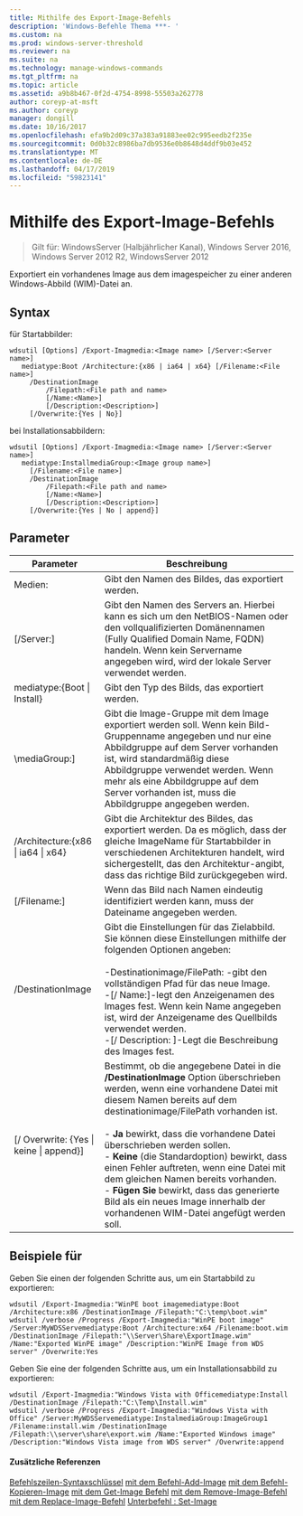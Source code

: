 ```yaml
---
title: Mithilfe des Export-Image-Befehls
description: 'Windows-Befehle Thema ***- '
ms.custom: na
ms.prod: windows-server-threshold
ms.reviewer: na
ms.suite: na
ms.technology: manage-windows-commands
ms.tgt_pltfrm: na
ms.topic: article
ms.assetid: a9b8b467-0f2d-4754-8998-55503a262778
author: coreyp-at-msft
ms.author: coreyp
manager: dongill
ms.date: 10/16/2017
ms.openlocfilehash: efa9b2d09c37a383a91883ee02c995eedb2f235e
ms.sourcegitcommit: 0d0b32c8986ba7db9536e0b8648d4ddf9b03e452
ms.translationtype: MT
ms.contentlocale: de-DE
ms.lasthandoff: 04/17/2019
ms.locfileid: "59823141"
---
```

# <a name="using-the-export-image-command"></a>Mithilfe des Export-Image-Befehls

>Gilt für: WindowsServer (Halbjährlicher Kanal), Windows Server 2016, Windows Server 2012 R2, WindowsServer 2012

Exportiert ein vorhandenes Image aus dem imagespeicher zu einer anderen Windows-Abbild (WIM)-Datei an.
## <a name="syntax"></a>Syntax
für Startabbilder:
```
wdsutil [Options] /Export-Imagmedia:<Image name> [/Server:<Server name>]
   mediatype:Boot /Architecture:{x86 | ia64 | x64} [/Filename:<File name>]
     /DestinationImage
         /Filepath:<File path and name>
         [/Name:<Name>]
         [/Description:<Description>]
     [/Overwrite:{Yes | No}]
```
bei Installationsabbildern:
```
wdsutil [Options] /Export-Imagmedia:<Image name> [/Server:<Server name>]
   mediatype:InstallmediaGroup:<Image group name>]
     [/Filename:<File name>]
     /DestinationImage
         /Filepath:<File path and name>
         [/Name:<Name>]
         [/Description:<Description>]
     [/Overwrite:{Yes | No | append}]
```
## <a name="parameters"></a>Parameter
|Parameter|Beschreibung|
|-------|--------|
Medien:<Image name>|Gibt den Namen des Bildes, das exportiert werden.|
|[/Server:<Server name>]|Gibt den Namen des Servers an. Hierbei kann es sich um den NetBIOS-Namen oder den vollqualifizierten Domänennamen (Fully Qualified Domain Name, FQDN) handeln. Wenn kein Servername angegeben wird, wird der lokale Server verwendet werden.|
mediatype:{Boot &#124; Install}|Gibt den Typ des Bilds, das exportiert werden.|
|\mediaGroup:<Image group name>]|Gibt die Image-Gruppe mit dem Image exportiert werden soll. Wenn kein Bild-Gruppenname angegeben und nur eine Abbildgruppe auf dem Server vorhanden ist, wird standardmäßig diese Abbildgruppe verwendet werden. Wenn mehr als eine Abbildgruppe auf dem Server vorhanden ist, muss die Abbildgruppe angegeben werden.|
|/Architecture:{x86 &#124; ia64 &#124; x64}|Gibt die Architektur des Bildes, das exportiert werden. Da es möglich, dass der gleiche ImageName für Startabbilder in verschiedenen Architekturen handelt, wird sichergestellt, das den Architektur-angibt, dass das richtige Bild zurückgegeben wird.|
|[/Filename:<Filename>]|Wenn das Bild nach Namen eindeutig identifiziert werden kann, muss der Dateiname angegeben werden.|
|/DestinationImage|Gibt die Einstellungen für das Zielabbild. Sie können diese Einstellungen mithilfe der folgenden Optionen angeben:<br /><br />-Destinationimage/FilePath:<File path and name> -gibt den vollständigen Pfad für das neue Image.<br />-[/ Name:<Name>]-legt den Anzeigenamen des Images fest. Wenn kein Name angegeben ist, wird der Anzeigename des Quellbilds verwendet werden.<br />-[/ Description: <Description>]-Legt die Beschreibung des Images fest.|
|[/ Overwrite: {Yes &#124; keine &#124; append}]|Bestimmt, ob die angegebene Datei in die **/DestinationImage** Option überschrieben werden, wenn eine vorhandene Datei mit diesem Namen bereits auf dem destinationimage/FilePath vorhanden ist.<br /><br />-   **Ja** bewirkt, dass die vorhandene Datei überschrieben werden sollen.<br />-   **Keine** (die Standardoption) bewirkt, dass einen Fehler auftreten, wenn eine Datei mit dem gleichen Namen bereits vorhanden.<br />-   **Fügen Sie** bewirkt, dass das generierte Bild als ein neues Image innerhalb der vorhandenen WIM-Datei angefügt werden soll.|
## <a name="BKMK_examples"></a>Beispiele für
Geben Sie einen der folgenden Schritte aus, um ein Startabbild zu exportieren:
```
wdsutil /Export-Imagmedia:"WinPE boot imagemediatype:Boot /Architecture:x86 /DestinationImage /Filepath:"C:\temp\boot.wim"
wdsutil /verbose /Progress /Export-Imagmedia:"WinPE boot image" /Server:MyWDSServemediatype:Boot /Architecture:x64 /Filename:boot.wim 
/DestinationImage /Filepath:"\\Server\Share\ExportImage.wim" /Name:"Exported WinPE image" /Description:"WinPE Image from WDS server" /Overwrite:Yes
```
Geben Sie eine der folgenden Schritte aus, um ein Installationsabbild zu exportieren:
```
wdsutil /Export-Imagmedia:"Windows Vista with Officemediatype:Install /DestinationImage /Filepath:"C:\Temp\Install.wim"
wdsutil /verbose /Progress /Export-Imagmedia:"Windows Vista with Office" /Server:MyWDSServemediatype:InstalmediaGroup:ImageGroup1 
/Filename:install.wim /DestinationImage /Filepath:\\server\share\export.wim /Name:"Exported Windows image" /Description:"Windows Vista image from WDS server" /Overwrite:append
```
#### <a name="additional-references"></a>Zusätzliche Referenzen
[Befehlszeilen-Syntaxschlüssel](command-line-syntax-key.md)
[mit dem Befehl-Add-Image](using-the-add-image-command.md)
[mit dem Befehl-Kopieren-Image](using-the-copy-image-command.md)
[mit dem Get-Image Befehl](using-the-get-image-command.md)
[mit dem Remove-Image-Befehl](using-the-remove-image-command.md)
[mit dem Replace-Image-Befehl](using-the-replace-image-command.md)
[Unterbefehl : Set-Image](subcommand-set-image.md)

